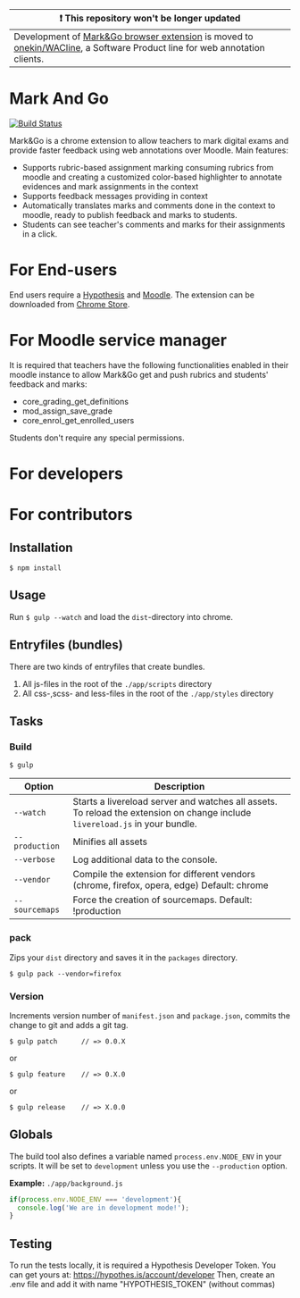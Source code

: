 | :exclamation:  This repository won't be longer updated   |
|-----------------------------------------|
| Development of [Mark&Go browser extension](https://rebrand.ly/markAndGo) is moved to [onekin/WACline](https://github.com/onekin/wacline), a Software Product line for web annotation clients. |

# Mark And Go
[![Build Status](https://travis-ci.com/haritzmedina/MarkAndGo.svg?branch=master)](https://travis-ci.com/haritzmedina/MarkAndGo)

Mark&Go is a chrome extension to allow teachers to mark digital exams and provide faster feedback using web annotations over Moodle.
Main features:
* Supports rubric-based assignment marking consuming rubrics from moodle and creating a customized color-based highlighter to annotate evidences and mark assignments in the context
* Supports feedback messages providing in context
* Automatically translates marks and comments done in the context to moodle, ready to publish feedback and marks to students.
* Students can see teacher's comments and marks for their assignments in a click.

# For End-users

End users require a [Hypothesis](https://hypothes.is/) and [Moodle](https://moodle.org/). The extension can be downloaded from [Chrome Store](https://chrome.google.com/webstore/detail/markgo/kjedcndgienemldgjpjjnhjdhfoaocfa).

# For Moodle service manager

It is required that teachers have the following functionalities enabled in their moodle instance to allow Mark&Go get and push rubrics and students' feedback and marks:
* core_grading_get_definitions
* mod_assign_save_grade
* core_enrol_get_enrolled_users

Students don't require any special permissions.

# For developers


# For contributors


## Installation

	$ npm install

## Usage

Run `$ gulp --watch` and load the `dist`-directory into chrome.

## Entryfiles (bundles)

There are two kinds of entryfiles that create bundles.

1. All js-files in the root of the `./app/scripts` directory
2. All css-,scss- and less-files in the root of the `./app/styles` directory

## Tasks

### Build

    $ gulp


| Option         | Description                                                                                                                                           |
|----------------|-------------------------------------------------------------------------------------------------------------------------------------------------------|
| `--watch`      | Starts a livereload server and watches all assets. <br>To reload the extension on change include `livereload.js` in your bundle.                      |
| `--production` | Minifies all assets                                                                                                                                   |
| `--verbose`    | Log additional data to the console.                                                                                                                   |
| `--vendor`     | Compile the extension for different vendors (chrome, firefox, opera, edge)  Default: chrome                                                                 |
| `--sourcemaps` | Force the creation of sourcemaps. Default: !production                                                                                                |


### pack

Zips your `dist` directory and saves it in the `packages` directory.

    $ gulp pack --vendor=firefox

### Version

Increments version number of `manifest.json` and `package.json`,
commits the change to git and adds a git tag.


    $ gulp patch      // => 0.0.X

or

    $ gulp feature    // => 0.X.0

or

    $ gulp release    // => X.0.0


## Globals

The build tool also defines a variable named `process.env.NODE_ENV` in your scripts. It will be set to `development` unless you use the `--production` option.


**Example:** `./app/background.js`

```javascript
if(process.env.NODE_ENV === 'development'){
  console.log('We are in development mode!');
}
```

## Testing

To run the tests locally, it is required a Hypothesis Developer Token. You can get yours at: https://hypothes.is/account/developer
Then, create an .env file and add it with name "HYPOTHESIS_TOKEN" (without commas)




